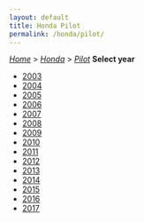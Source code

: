 ```yaml
---
layout: default
title: Honda Pilot
permalink: /honda/pilot/
---
```

[*Home*](/) > [*Honda*](/honda/) > [*Pilot*](/honda/pilot/)
**Select year**
- [2003](/honda/pilot/2003/)
- [2004](/honda/pilot/2004/)
- [2005](/honda/pilot/2005/)
- [2006](/honda/pilot/2006/)
- [2007](/honda/pilot/2007/)
- [2008](/honda/pilot/2008/)
- [2009](/honda/pilot/2009/)
- [2010](/honda/pilot/2010/)
- [2011](/honda/pilot/2011/)
- [2012](/honda/pilot/2012/)
- [2013](/honda/pilot/2013/)
- [2014](/honda/pilot/2014/)
- [2015](/honda/pilot/2015/)
- [2016](/honda/pilot/2016/)
- [2017](/honda/pilot/2017/)